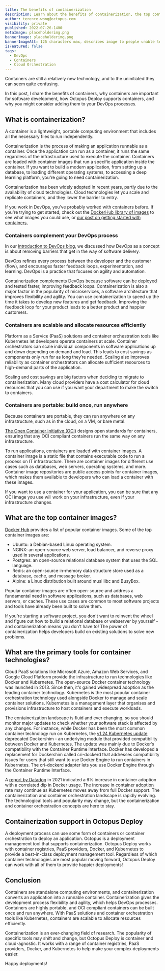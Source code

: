 ```yaml
---
title: The benefits of containerization
description: Learn about the benefits of containerization, the top container images, containerization technologies, and how Octopus works with containerization to make deployments easier.
author: terence.wong@octopus.com
visibility: private
published: 2022-07-26-1400
metaImage: placeholderimg.png
bannerImage: placeholderimg.png
bannerImageAlt: 125 characters max, describes image to people unable to see it.
isFeatured: false
tags:
  - DevOps
  - Containers
  - Cloud Orchestration
---
```


Containers are still a relatively new technology, and to the uninitiated they can seem quite confusing. 

In this post, I share the benefits of containers, why containers are important for software development, how Octopus Deploy supports containers, and why you might consider adding them to your DevOps processes. 

## What is containerization?

A container is a lightweight, portable computing environment that includes all the necessary files to run independently. 

Containerization is the process of making an application runnable as a container. Once the application can run as a container, it runs the same regardless of the infrastructure used to execute the container. Containers are loaded with container images that run a specific application inside the container. If you want to build a modern application, from setting up a database, to loading different operating systems, to accessing a deep learning platform, you're going to need containerization.

Containerization has been widely adopted in recent years, partly due to the availability of cloud technologies. Cloud technologies let you scale and replicate containers, and they lower the barrier to entry. 

If you work in DevOps, you've probably worked with containers before. If you're trying to get started, check out the [DockerHub library of images](https://hub.docker.com/search?q=) to see what images you could use, or [our post on getting started with containers.]()

### Containers complement your DevOps process

In our [introduction to DevOps blog](https://octopus.com/blog/introduction-to-devops), we discussed how DevOps as a concept is about removing barriers that get in the way of software delivery. 

DevOps refines every process between the developer and the customer (flow), and encourages faster feedback loops, experimentation, and learning. DevOps is a practice that focuses on agility and automation.

Containerization complements DevOps because software can be deployed and tested faster, improving feedback loops. Containerization is also a major factor in the popularity of microservices, a software architecture that improves flexibility and agility. You can use containerization to speed up the time it takes to develop new features and get feedback. Improving the feedback loop for your product leads to a better product and happier customers.

### Containers are scalable and allocate resources efficiently

Platform as a Service (PaaS) solutions and container orchestration tools like Kubernetes let developers operate containers at scale. Container orchestrators can scale individual components in software applications up and down depending on demand and load. This leads to cost savings as components only run for as long they’re needed. Scaling also improves reliability as container orchestrators can allocate sufficient resources to high-demand parts of the application.

Scaling and cost savings are big factors when deciding to migrate to containerization. Many cloud providers have a cost calculator for cloud resources that you can use if you want your department to make the switch to containers.

### Containers are portable: build once, run anywhere

Because containers are portable, they can run anywhere on any infrastructure, such as in the cloud, on a VM, or bare metal. 

[The Open Container Initiative (OCI)](https://opencontainers.org/) designs open standards for containers, ensuring that any OCI compliant containers run the same way on any infrastructure. 

To run applications, containers are loaded with container images. A container image is a static file that contains executable code to run a process on IT infrastructure. There are container images for different use cases such as databases, web servers, operating systems, and more. Container image repositories are public access points for container images, which makes them available to developers who can load a container with these images. 

If you want to use a container for your application, you can be sure that any OCI image you use will work on your infrastructure, even if your infrastructure changes.

## What are the top container images?

[Docker Hub](https://hub.docker.com/search?q=&type=image) provides a list of popular container images. Some of the top container images are:

- Ubuntu: a Debian-based Linux operating system.
- NGINX: an open-source web server, load balancer, and reverse proxy used in several applications.
- Postgres: an open-source relational database system that uses the SQL language.
- Redis: an open-source in-memory data structure store used as a database, cache, and message broker.
- Alpine: a Linux distribution built around musl libc and BusyBox.

Popular container images are often open-source and address a fundamental need in software applications, such as databases, web servers, or caches. These use cases are common to most software projects and tools have already been built to solve them. 

If you're starting a software project, you don't want to reinvent the wheel and figure out how to build a  relational database or webserver by yourself - and containerization means you don't have to! The power of containerization helps developers build on existing solutions to solve new problems.

## What are the primary tools for container technologies?

Cloud PaaS solutions like Microsoft Azure, Amazon Web Services, and Google Cloud Platform provide the infrastructure to run technologies like Docker and Kubernetes. The open-source Docker container technology was launched in 2013. Since then, it's gained widespread adoption as the leading container technology. Kubernetes is the most popular container orchestration technology used alongside Docker to manage and scale container solutions. Kubernetes is a management layer that organises and provisions infrastructure to host containers and execute workloads. 

The containerization landscape is fluid and ever changing, so you should monitor major updates to check whether your software stack is affected by any changes. For instance, while Docker has been the most common container technology run on Kubernetes, the [v1.24 Kubernetes update](https://kubernetes.io/blog/2022/03/31/ready-for-dockershim-removal/) deprecated Dockershim - an underlying module that provided compatibility between Docker and Kubernetes. The update was mainly due to Docker’s compatibility with the Container Runtime Interface. Docker has developed a replacement for Dockershim called cri-dockerd that addresses compatibility issues for users that still want to use Docker Engine to run containers in Kubernetes. The cri-dockerd adapter lets you use Docker Engine through the Container Runtime Interface.

A [report by Datadog](https://www.datadoghq.com/container-report/) in 2021 indicated a 6% increase in container adoption with a correlated dip in Docker usage. The increase in container adoption rate may continue as Kubernetes moves away from full Docker support. The containerization and container orchestration landscape is rapidly evolving. The technological tools and popularity may change, but the containerization and container orchestration concepts are here to stay.

## Containerization support in Octopus Deploy

A deployment process can use some form of containers or container orchestration to deploy an application. Octopus is a deployment management tool that supports containerization. Octopus Deploy works with container registries, PaaS providers, Docker, and Kubernetes to provide a best-in-class deployment management tool. Regardless of which container technologies are most popular moving forward, Octopus Deploy can work with all of them to provide happier deployments!

## Conclusion

Containers are standalone computing environments, and containerization converts an application into a runnable container. Containerization gives the development process flexibility and agility, which helps DevOps processes. Containers are highly portable, and OCI compliant containers can be built once and run anywhere. With PaaS solutions and container orchestration tools like Kubernetes, containers are scalable to allocate resources efficiently. 

Containerization is an ever-changing field of research. The popularity of specific tools may shift and change, but Octopus Deploy is container and cloud-agnostic. It works with a range of container registries, PaaS providers, Docker, and Kubernetes to help make your complex deployments easier.

Happy deployments!